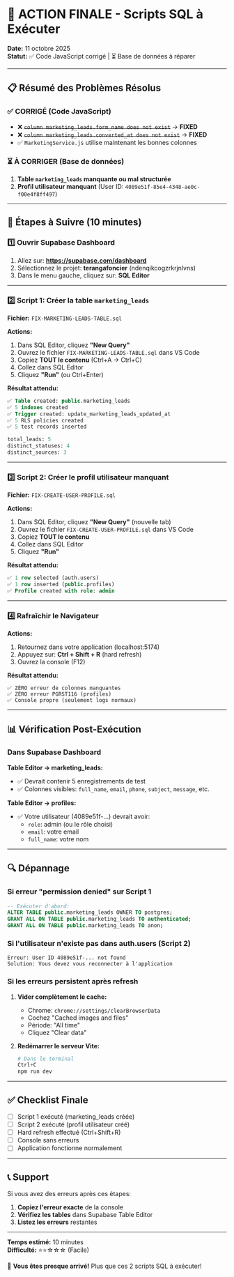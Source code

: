 # 🎯 ACTION FINALE - Scripts SQL à Exécuter

**Date:** 11 octobre 2025  
**Statut:** ✅ Code JavaScript corrigé | ⏳ Base de données à réparer

---

## 📋 Résumé des Problèmes Résolus

### ✅ CORRIGÉ (Code JavaScript)
- ❌ ~~`column marketing_leads.form_name does not exist`~~ → **FIXED**
- ❌ ~~`column marketing_leads.converted_at does not exist`~~ → **FIXED**
- ✅ `MarketingService.js` utilise maintenant les bonnes colonnes

### ⏳ À CORRIGER (Base de données)
1. **Table `marketing_leads` manquante ou mal structurée**
2. **Profil utilisateur manquant** (User ID: `4089e51f-85e4-4348-ae0c-f00e4f8ff497`)

---

## 🚀 Étapes à Suivre (10 minutes)

### 1️⃣ Ouvrir Supabase Dashboard

1. Allez sur: **https://supabase.com/dashboard**
2. Sélectionnez le projet: **terangafoncier** (ndenqikcogzrkrjnlvns)
3. Dans le menu gauche, cliquez sur: **SQL Editor**

---

### 2️⃣ Script 1: Créer la table `marketing_leads`

**Fichier:** `FIX-MARKETING-LEADS-TABLE.sql`

**Actions:**
1. Dans SQL Editor, cliquez **"New Query"**
2. Ouvrez le fichier `FIX-MARKETING-LEADS-TABLE.sql` dans VS Code
3. Copiez **TOUT le contenu** (Ctrl+A → Ctrl+C)
4. Collez dans SQL Editor
5. Cliquez **"Run"** (ou Ctrl+Enter)

**Résultat attendu:**
```sql
✅ Table created: public.marketing_leads
✅ 5 indexes created
✅ Trigger created: update_marketing_leads_updated_at
✅ 5 RLS policies created
✅ 5 test records inserted

total_leads: 5
distinct_statuses: 4
distinct_sources: 3
```

---

### 3️⃣ Script 2: Créer le profil utilisateur manquant

**Fichier:** `FIX-CREATE-USER-PROFILE.sql`

**Actions:**
1. Dans SQL Editor, cliquez **"New Query"** (nouvelle tab)
2. Ouvrez le fichier `FIX-CREATE-USER-PROFILE.sql` dans VS Code
3. Copiez **TOUT le contenu**
4. Collez dans SQL Editor
5. Cliquez **"Run"**

**Résultat attendu:**
```sql
✅ 1 row selected (auth.users)
✅ 1 row inserted (public.profiles)
✅ Profile created with role: admin
```

---

### 4️⃣ Rafraîchir le Navigateur

**Actions:**
1. Retournez dans votre application (localhost:5174)
2. Appuyez sur: **Ctrl + Shift + R** (hard refresh)
3. Ouvrez la console (F12)

**Résultat attendu:**
```
✅ ZÉRO erreur de colonnes manquantes
✅ ZÉRO erreur PGRST116 (profiles)
✅ Console propre (seulement logs normaux)
```

---

## 📊 Vérification Post-Exécution

### Dans Supabase Dashboard

**Table Editor → marketing_leads:**
- ✅ Devrait contenir 5 enregistrements de test
- ✅ Colonnes visibles: `full_name`, `email`, `phone`, `subject`, `message`, etc.

**Table Editor → profiles:**
- ✅ Votre utilisateur (4089e51f-...) devrait avoir:
  - `role`: admin (ou le rôle choisi)
  - `email`: votre email
  - `full_name`: votre nom

---

## 🔍 Dépannage

### Si erreur "permission denied" sur Script 1
```sql
-- Exécuter d'abord:
ALTER TABLE public.marketing_leads OWNER TO postgres;
GRANT ALL ON TABLE public.marketing_leads TO authenticated;
GRANT ALL ON TABLE public.marketing_leads TO anon;
```

### Si l'utilisateur n'existe pas dans auth.users (Script 2)
```
Erreur: User ID 4089e51f-... not found
Solution: Vous devez vous reconnecter à l'application
```

### Si les erreurs persistent après refresh
1. **Vider complètement le cache:**
   - Chrome: `chrome://settings/clearBrowserData`
   - Cochez "Cached images and files"
   - Période: "All time"
   - Cliquez "Clear data"

2. **Redémarrer le serveur Vite:**
   ```powershell
   # Dans le terminal
   Ctrl+C
   npm run dev
   ```

---

## ✅ Checklist Finale

- [ ] Script 1 exécuté (marketing_leads créée)
- [ ] Script 2 exécuté (profil utilisateur créé)
- [ ] Hard refresh effectué (Ctrl+Shift+R)
- [ ] Console sans erreurs
- [ ] Application fonctionne normalement

---

## 📞 Support

Si vous avez des erreurs après ces étapes:
1. **Copiez l'erreur exacte** de la console
2. **Vérifiez les tables** dans Supabase Table Editor
3. **Listez les erreurs** restantes

---

**Temps estimé:** 10 minutes  
**Difficulté:** ⭐⭐☆☆☆ (Facile)

🚀 **Vous êtes presque arrivé!** Plus que ces 2 scripts SQL à exécuter!
